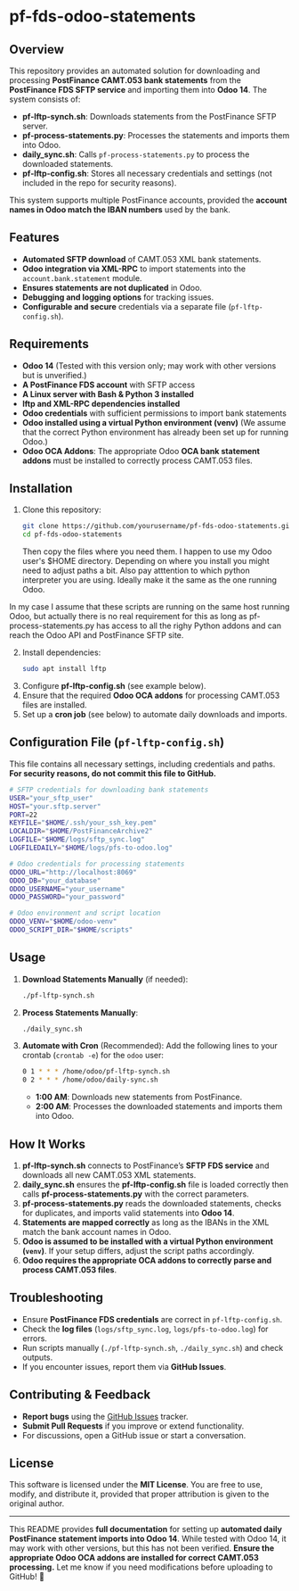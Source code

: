 # pf-fds-odoo-statements

## Overview

This repository provides an automated solution for downloading and processing **PostFinance CAMT.053 bank statements** from the **PostFinance FDS SFTP service** and importing them into **Odoo 14**. The system consists of:

- **pf-lftp-synch.sh**: Downloads statements from the PostFinance SFTP server.
- **pf-process-statements.py**: Processes the statements and imports them into Odoo.
- **daily_sync.sh**: Calls `pf-process-statements.py` to process the downloaded statements.
- **pf-lftp-config.sh**: Stores all necessary credentials and settings (not included in the repo for security reasons).

This system supports multiple PostFinance accounts, provided the **account names in Odoo match the IBAN numbers** used by the bank.

## Features

- **Automated SFTP download** of CAMT.053 XML bank statements.
- **Odoo integration via XML-RPC** to import statements into the `account.bank.statement` module.
- **Ensures statements are not duplicated** in Odoo.
- **Debugging and logging options** for tracking issues.
- **Configurable and secure** credentials via a separate file (`pf-lftp-config.sh`).

## Requirements

- **Odoo 14** (Tested with this version only; may work with other versions but is unverified.)
- **A PostFinance FDS account** with SFTP access
- **A Linux server with Bash & Python 3 installed**
- **lftp and XML-RPC dependencies installed**
- **Odoo credentials** with sufficient permissions to import bank statements
- **Odoo installed using a virtual Python environment (venv)** (We assume that the correct Python environment has already been set up for running Odoo.)
- **Odoo OCA Addons**: The appropriate Odoo **OCA bank statement addons** must be installed to correctly process CAMT.053 files.

## Installation

1. Clone this repository:
   ```sh
   git clone https://github.com/yourusername/pf-fds-odoo-statements.git
   cd pf-fds-odoo-statements
   ```
   Then copy the files where you need them. I happen to use my Odoo user's $HOME directory.  Depending on where you install you might need to adjust paths a bit.  Also pay atttention to which python interpreter you are using.  Ideally make it the same as the one running Odoo.  

In my case I assume that these scripts are running on the same host running Odoo, but actually there is no real requirement for this as long as  pf-process-statements.py has access to all the righy Python addons and can reach the Odoo API and PostFinance SFTP site.

2. Install dependencies:
   ```sh
   sudo apt install lftp
   ```
3. Configure **pf-lftp-config.sh** (see example below).
4. Ensure that the required **Odoo OCA addons** for processing CAMT.053 files are installed.
5. Set up a **cron job** (see below) to automate daily downloads and imports.

## Configuration File (`pf-lftp-config.sh`)

This file contains all necessary settings, including credentials and paths. **For security reasons, do not commit this file to GitHub.**

```sh
# SFTP credentials for downloading bank statements
USER="your_sftp_user"
HOST="your.sftp.server"
PORT=22
KEYFILE="$HOME/.ssh/your_ssh_key.pem"
LOCALDIR="$HOME/PostFinanceArchive2"
LOGFILE="$HOME/logs/sftp_sync.log"
LOGFILEDAILY="$HOME/logs/pfs-to-odoo.log"

# Odoo credentials for processing statements
ODOO_URL="http://localhost:8069"
ODOO_DB="your_database"
ODOO_USERNAME="your_username"
ODOO_PASSWORD="your_password"

# Odoo environment and script location
ODOO_VENV="$HOME/odoo-venv"
ODOO_SCRIPT_DIR="$HOME/scripts"
```

## Usage

1. **Download Statements Manually** (if needed):
   ```sh
   ./pf-lftp-synch.sh
   ```
2. **Process Statements Manually**:
   ```sh
   ./daily_sync.sh
   ```
3. **Automate with Cron** (Recommended):
   Add the following lines to your crontab (`crontab -e`) for the `odoo` user:
   ```sh
   0 1 * * * /home/odoo/pf-lftp-synch.sh
   0 2 * * * /home/odoo/daily-sync.sh
   ```
   - **1:00 AM**: Downloads new statements from PostFinance.
   - **2:00 AM**: Processes the downloaded statements and imports them into Odoo.

## How It Works

1. **pf-lftp-synch.sh** connects to PostFinance’s **SFTP FDS service** and downloads all new CAMT.053 XML statements.
2. **daily_sync.sh** ensures the **pf-lftp-config.sh** file is loaded correctly then calls **pf-process-statements.py** with the correct parameters.
3. **pf-process-statements.py** reads the downloaded statements, checks for duplicates, and imports valid statements into **Odoo 14**.
4. **Statements are mapped correctly** as long as the IBANs in the XML match the bank account names in Odoo.
5. **Odoo is assumed to be installed with a virtual Python environment (`venv`)**. If your setup differs, adjust the script paths accordingly.
6. **Odoo requires the appropriate OCA addons to correctly parse and process CAMT.053 files**.

## Troubleshooting

- Ensure **PostFinance FDS credentials** are correct in `pf-lftp-config.sh`.
- Check the **log files** (`logs/sftp_sync.log`, `logs/pfs-to-odoo.log`) for errors.
- Run scripts manually (`./pf-lftp-synch.sh`, `./daily_sync.sh`) and check outputs.
- If you encounter issues, report them via **GitHub Issues**.

## Contributing & Feedback

- **Report bugs** using the [GitHub Issues](https://github.com/entuura/pf-fds-odoo-statements/issues) tracker.
- **Submit Pull Requests** if you improve or extend functionality.
- For discussions, open a GitHub issue or start a conversation.

## License

This software is licensed under the **MIT License**. You are free to use, modify, and distribute it, provided that proper attribution is given to the original author.

---

This README provides **full documentation** for setting up **automated daily PostFinance statement imports into Odoo 14**. While tested with Odoo 14, it may work with other versions, but this has not been verified. **Ensure the appropriate Odoo OCA addons are installed for correct CAMT.053 processing.** Let me know if you need modifications before uploading to GitHub! 🚀


